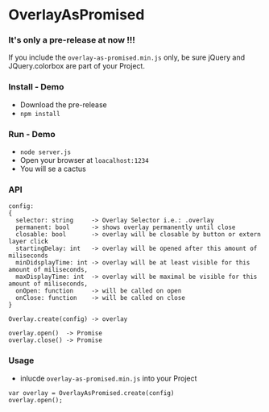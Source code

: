 # OverlayAsPromised

### It's only a pre-release at now !!!
If you include the ```overlay-as-promised.min.js``` only, be sure jQuery and JQuery.colorbox are part of your Project.

### Install - Demo

* Download the pre-release
* ``` npm install ``` 


### Run - Demo

* ``` node server.js ```
* Open your browser at ```loacalhost:1234 ```
* You will se a cactus 

### API
```
config: 
{
  selector: string     -> Overlay Selector i.e.: .overlay
  permanent: bool      -> shows overlay permanently until close
  closable: bool       -> overlay will be closable by button or extern layer click
  startingDelay: int   -> overlay will be opened after this amount of miliseconds
  minDidsplayTime: int -> overlay will be at least visible for this amount of miliseconds,
  maxDisplayTime: int  -> overlay will be maximal be visible for this amount of miliseconds,
  onOpen: function     -> will be called on open
  onClose: function    -> will be called on close
}
```
```
Overlay.create(config) -> overlay

overlay.open()  -> Promise
overlay.close() -> Promise
```

### Usage

* inlucde ```overlay-as-promised.min.js``` into your Project

``` 
var overlay = OverlayAsPromised.create(config) 
overlay.open();
```
